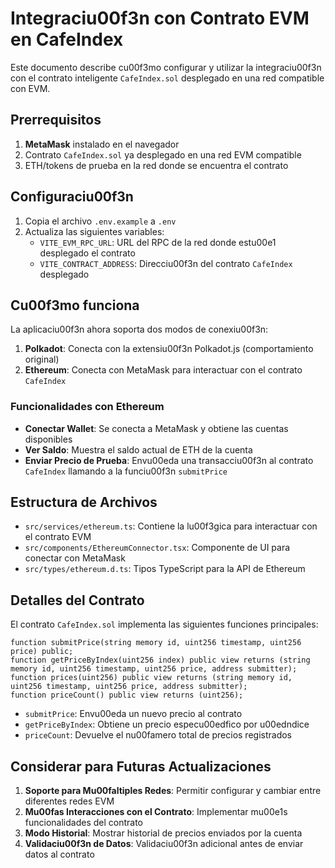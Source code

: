 # Integraciu00f3n con Contrato EVM en CafeIndex

Este documento describe cu00f3mo configurar y utilizar la integraciu00f3n con el contrato inteligente `CafeIndex.sol` desplegado en una red compatible con EVM.

## Prerrequisitos

1. **MetaMask** instalado en el navegador
2. Contrato `CafeIndex.sol` ya desplegado en una red EVM compatible
3. ETH/tokens de prueba en la red donde se encuentra el contrato

## Configuraciu00f3n

1. Copia el archivo `.env.example` a `.env`
2. Actualiza las siguientes variables:
   - `VITE_EVM_RPC_URL`: URL del RPC de la red donde estu00e1 desplegado el contrato
   - `VITE_CONTRACT_ADDRESS`: Direcciu00f3n del contrato `CafeIndex` desplegado

## Cu00f3mo funciona

La aplicaciu00f3n ahora soporta dos modos de conexiu00f3n:

1. **Polkadot**: Conecta con la extensiu00f3n Polkadot.js (comportamiento original)
2. **Ethereum**: Conecta con MetaMask para interactuar con el contrato `CafeIndex`

### Funcionalidades con Ethereum

- **Conectar Wallet**: Se conecta a MetaMask y obtiene las cuentas disponibles
- **Ver Saldo**: Muestra el saldo actual de ETH de la cuenta
- **Enviar Precio de Prueba**: Envu00eda una transacciu00f3n al contrato `CafeIndex` llamando a la funciu00f3n `submitPrice`

## Estructura de Archivos

- `src/services/ethereum.ts`: Contiene la lu00f3gica para interactuar con el contrato EVM
- `src/components/EthereumConnector.tsx`: Componente de UI para conectar con MetaMask
- `src/types/ethereum.d.ts`: Tipos TypeScript para la API de Ethereum

## Detalles del Contrato

El contrato `CafeIndex.sol` implementa las siguientes funciones principales:

```solidity
function submitPrice(string memory id, uint256 timestamp, uint256 price) public;
function getPriceByIndex(uint256 index) public view returns (string memory id, uint256 timestamp, uint256 price, address submitter);
function prices(uint256) public view returns (string memory id, uint256 timestamp, uint256 price, address submitter);
function priceCount() public view returns (uint256);
```

- `submitPrice`: Envu00eda un nuevo precio al contrato
- `getPriceByIndex`: Obtiene un precio especu00edfico por u00edndice
- `priceCount`: Devuelve el nu00famero total de precios registrados

## Considerar para Futuras Actualizaciones

1. **Soporte para Mu00faltiples Redes**: Permitir configurar y cambiar entre diferentes redes EVM
2. **Mu00fas Interacciones con el Contrato**: Implementar mu00e1s funcionalidades del contrato
3. **Modo Historial**: Mostrar historial de precios enviados por la cuenta
4. **Validaciu00f3n de Datos**: Validaciu00f3n adicional antes de enviar datos al contrato